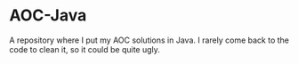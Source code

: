# AOC-Java
A repository where I put my AOC solutions in Java.
I rarely come back to the code to clean it, so it could be quite ugly.
